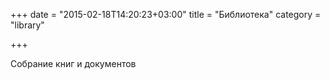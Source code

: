 +++
date = "2015-02-18T14:20:23+03:00"
title = "Библиотека"
category = "library"

+++

Собрание книг и документов
